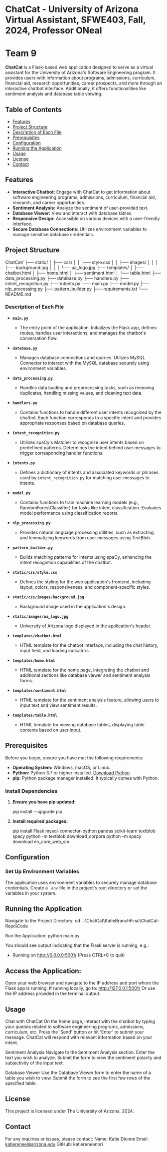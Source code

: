 # ChatCat - University of Arizona Virtual Assistant, SFWE403, Fall, 2024, Professor ONeal
# Team 9

**ChatCat** is a Flask-based web application designed to serve as a virtual assistant for the University of Arizona's Software Engineering program. 
It provides users with information about programs, admissions, curriculum, financial aid, research opportunities, career prospects, 
and more through an interactive chatbot interface. Additionally, it offers functionalities like sentiment analysis and database table viewing.

## Table of Contents

- [Features](#features)
- [Project Structure](#project-structure)
- [Description of Each File](#description-of-each-file)
- [Prerequisites](#prerequisites)
- [Configuration](#configuration)
- [Running the Application](#running-the-application)
- [Usage](#usage)
- [License](#license)
- [Contact](#contact)

## Features

- **Interactive Chatbot:** Engage with ChatCat to get information about software engineering programs, admissions, curriculum, 
  financial aid, research, and career opportunities.
- **Sentiment Analysis:** Analyze the sentiment of user-provided text.
- **Database Viewer:** View and interact with database tables.
- **Responsive Design:** Accessible on various devices with a user-friendly interface.
- **Secure Database Connections:** Utilizes environment variables to manage sensitive database credentials.

## Project Structure

ChatCat/
├── static/
│   ├── css/
│   │   ├── style.css
│   │   ├── images/
│   │   │   ├── background.jpg
│   │   │   └── ua_logo.jpg
├── templates/
│   ├── chatbot.html
│   ├── home.html
│   ├── sentiment.html
│   └── table.html
├── data_processing.py
├── database.py
├── handlers.py
├── intent_recognition.py
├── intents.py
├── main.py
├── model.py
├── nlp_processing.py
├── pattern_builder.py
├── requirements.txt
└── README.md


### Description of Each File

- **`main.py`**
  - The entry point of the application. Initializes the Flask app, defines routes, handles user interactions, and manages the chatbot's conversation flow.

- **`database.py`**
  - Manages database connections and queries. Utilizes MySQL Connector to interact with the MySQL database securely using environment variables.

- **`data_processing.py`**
  - Handles data loading and preprocessing tasks, such as removing duplicates, handling missing values, and cleaning text data.

- **`handlers.py`**
  - Contains functions to handle different user intents recognized by the chatbot. Each function corresponds to a specific intent and provides appropriate responses based on database queries.

- **`intent_recognition.py`**
  - Utilizes spaCy's Matcher to recognize user intents based on predefined patterns. Determines the intent behind user messages to trigger corresponding handler functions.

- **`intents.py`**
  - Defines a dictionary of intents and associated keywords or phrases used by `intent_recognition.py` for matching user messages to intents.

- **`model.py`**
  - Contains functions to train machine learning models (e.g., RandomForestClassifier) for tasks like intent classification. Evaluates model performance using classification reports.

- **`nlp_processing.py`**
  - Provides natural language processing utilities, such as extracting and lemmatizing keywords from user messages using TextBlob.

- **`pattern_builder.py`**
  - Builds matching patterns for intents using spaCy, enhancing the intent recognition capabilities of the chatbot.

- **`static/css/style.css`**
  - Defines the styling for the web application's frontend, including layout, colors, responsiveness, and component-specific styles.

- **`static/css/images/background.jpg`**
  - Background image used in the application's design.

- **`static/images/ua_logo.jpg`**
  - University of Arizona logo displayed in the application's header.

- **`templates/chatbot.html`**
  - HTML template for the chatbot interface, including the chat history, input field, and loading indicators.

- **`templates/home.html`**
  - HTML template for the home page, integrating the chatbot and additional sections like database viewer and sentiment analysis forms.

- **`templates/sentiment.html`**
  - HTML template for the sentiment analysis feature, allowing users to input text and view sentiment results.

- **`templates/table.html`**
  - HTML template for viewing database tables, displaying table contents based on user input.

## Prerequisites

Before you begin, ensure you have met the following requirements:

- **Operating System:** Windows, macOS, or Linux.
- **Python:** Python 3.7 or higher installed. [Download Python](https://www.python.org/downloads/)
- **pip:** Python package manager installed. It typically comes with Python.

### Install Dependencies

1. **Ensure you have pip updated:**

    pip install --upgrade pip

2. **Install required packages:**

    pip install Flask mysql-connector-python pandas scikit-learn textblob spacy
    python -m textblob.download_corpora
    python -m spacy download en_core_web_sm

## Configuration

### Set Up Environment Variables

The application uses environment variables to securely manage database credentials. Create a `.env` file in the project's root directory or set the variables in your system.

## Running the Application

Navigate to the Project Directory:
  cd ...\ChatCat\KatieBranchFinal\ChatCat-Repo\Code

Run the Application:
  python main.py

You should see output indicating that the Flask server is running, e.g.:
  * Running on http://0.0.0.0:5001/ (Press CTRL+C to quit)

## Access the Application:
  Open your web browser and navigate to the IP address and port where the Flask app is running. If running locally, go to:
  http://127.0.0.1:5001/
  Or use the IP address provided in the terminal output.

## Usage
Chat with ChatCat
  On the home page, interact with the chatbot by typing your queries related to software engineering programs, admissions, curriculum, etc.
  Press the 'Send' button or hit 'Enter' to submit your message.
  ChatCat will respond with relevant information based on your intent.
  
Sentiment Analysis
  Navigate to the Sentiment Analysis section.
  Enter the text you wish to analyze.
  Submit the form to view the sentiment polarity and subjectivity of the input text.
  
Database Viewer
  Use the Database Viewer form to enter the name of a table you wish to view.
  Submit the form to see the first few rows of the specified table.

## License
This project is licensed under The University of Arizona, 2024.

## Contact
For any inquiries or issues, please contact:
Name: Katie Dionne
Email: katierenee@arizona.edu
GitHub: katiereneenori
